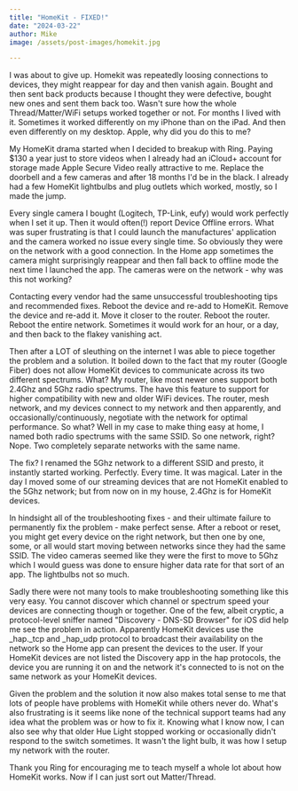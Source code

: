 ```yaml
---
title: "HomeKit - FIXED!"
date: "2024-03-22"
author: Mike
image: /assets/post-images/homekit.jpg

---
```

I was about to give up. Homekit was repeatedly loosing connections to devices, they might reappear for day and then vanish again. Bought and then sent back products because I thought they were defective, bought new ones and sent them back too. Wasn't sure how the whole Thread/Matter/WiFi setups worked together or not. For months I lived with it. Sometimes it worked differently on my iPhone than on the iPad. And then even differently on my desktop. Apple, why did you do this to me?
<!-- more -->

My HomeKit drama started when I decided to breakup with Ring. Paying $130 a year just to store videos when I already had an iCloud+ account for storage made Apple Secure Video really attractive to me. Replace the doorbell and a few cameras and after 18 months I'd be in the black. I already had a few HomeKit lightbulbs and plug outlets which worked, mostly, so I made the jump.

Every single camera I bought (Logitech, TP-Link, eufy) would work perfectly when I set it up. Then it would often(!) report Device Offline errors. What was super frustrating is that I could launch the manufactures' application and the camera worked no issue every single time. So obviously they were on the network with a good connection. In the Home app sometimes the camera might surprisingly reappear and then fall back to offline mode the next time I launched the app. The cameras were on the network - why was this not working?

Contacting every vendor had the same unsuccessful troubleshooting tips and recommended fixes. Reboot the device and re-add to HomeKit. Remove the device and re-add it. Move it closer to the router. Reboot the router. Reboot the entire network. Sometimes it would work for an hour, or a day, and then back to the flakey vanishing act.

Then after a LOT of sleuthing on the internet I was able to piece together the problem and a solution. It boiled down to the fact that my router (Google Fiber) does not allow HomeKit devices to communicate across its two different spectrums. What? My router, like most newer ones support both 2.4Ghz and 5Ghz radio spectrums. The have this feature to support for higher compatibility with new and older WiFi devices. The router, mesh network, and my devices connect to my network and then apparently, and occasionally/continuously, negotiate with the network for optimal performance. So what? Well in my case to make thing easy at home, I named both radio spectrums with the same SSID. So one network, right? Nope. Two completely separate networks with the same name.

The fix? I renamed the 5Ghz network to a different SSID and presto, it instantly started working. Perfectly. Every time. It was magical. Later in the day I moved some of our streaming devices that are not HomeKit enabled to the 5Ghz network; but from now on in my house, 2.4Ghz is for HomeKit devices.

In hindsight all of the troubleshooting fixes - and their ultimate failure to permanently fix the problem - make perfect sense. After a reboot or reset, you might get every device on the right network, but then one by one, some, or all would start moving between networks since they had the same SSID. The video cameras seemed like they were the first to move to 5Ghz which I would guess was done to ensure higher data rate for that sort of an app. The lightbulbs not so much.

Sadly there were not many tools to make troubleshooting something like this very easy. You cannot discover which channel or spectrum speed your devices are connecting though or together. One of the few, albeit cryptic, a protocol-level sniffer named "Discovery - DNS-SD Browser" for iOS did help me see the problem in action. Apparently HomeKit devices use the _hap._tcp and _hap_udp protocol to broadcast their availability on the network so the Home app can present the devices to the user. If your HomeKit devices are not listed the Discovery app in the hap protocols, the device you are running it on and the network it's connected to is not on the same network as your HomeKit devices.

Given the problem and the solution it now also makes total sense to me that lots of people have problems with HomeKit while others never do. What's also frustrating is it seems like none of the technical support teams had any idea what the problem was or how to fix it.  Knowing what I know now, I can also see why that older Hue Light stopped working or occasionally didn't respond to the switch sometimes. It wasn't the light bulb, it was how I setup my network with the router.

Thank you Ring for encouraging me to teach myself a whole lot about how HomeKit works. Now if I can just sort out Matter/Thread.
